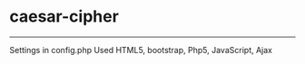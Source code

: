 # caesar-cipher
------------------
Settings in config.php 
Used HTML5, bootstrap, Php5, JavaScript, Ajax
